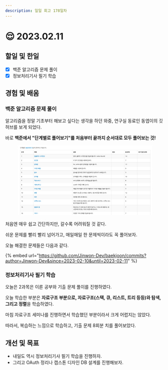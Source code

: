 ```yaml
---
description: 일일 회고 178일차
---
```


# 😌 2023.02.11

## 할일 및 한일&#x20;

* [x] 백준 알고리즘 문제 풀이&#x20;
* [x] 정보처리기사 필기 학습&#x20;

## 경험 및 배움&#x20;

### 백준 알고리즘 문제 풀이&#x20;

알고리즘을 정말 기초부터 해보고 싶다는 생각을 하던 와중, 연구실 동료인 동엽이의 깃허브를 보게 되었다.

바로 **백준에서 "단계별로 풀어보기"를 처음부터 끝까지 순서대로 모두 풀어보는 것!**

<figure><img src="../.gitbook/assets/image (12).png" alt=""><figcaption></figcaption></figure>

처음엔 매우 쉽고 간단하지만, 갈수록 어려워질 것 같다.

쉬운 문제를 빨리 빨리 넘어가고, 매일매일 한 문제씩이라도 꼭 풀어보자.

오늘 해결한 문제들은 다음과 같다.

{% embed url="https://github.com/Jinwon-Dev/baekjoon/commits?author=Jinwon-Dev&since=2023-02-10&until=2023-02-11" %}

### 정보처리기사 필기 학습&#x20;

오늘은 2과목은 이론 공부와 기출 문제 풀이를 진행하였다.

오늘 학습한 부분은 **자료구조 부분으로, 자료구조(스택, 큐, 리스트, 트리 등등)와 탐색, 그리고 정렬**을 학습하였다.

마침 자료구조 세미나를 진행하면서 학습했던 부분이라서 크게 어렵지는 않았다.

따라서, 복습하는 느낌으로 학습하고, 기출 문제 8회분 치를 풀어보았다.

## 개선 및 목표

* 내일도 역시 정보처리기사 필기 학습을 진행하자.&#x20;
* 그리고 OAuth 정리나 캡스톤 디자인 DB 설계를 진행해보자.&#x20;
